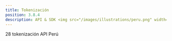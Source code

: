 ```yaml
---
title: Tokenización
position: 3.8.4
description: API & SDK <img src="/images/illustrations/peru.png" width="50">
---
```


28 tokenización API Perú

